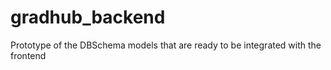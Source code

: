 # gradhub_backend
Prototype of the DBSchema models that are ready to be integrated with the frontend
